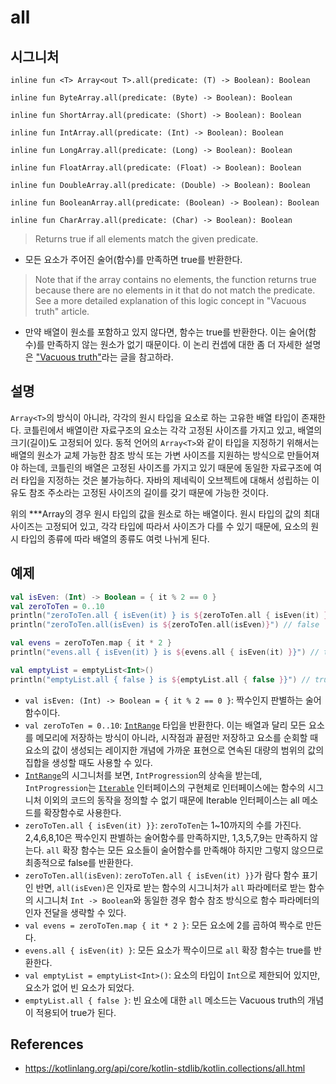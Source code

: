 # all

## 시그니처

```
inline fun <T> Array<out T>.all(predicate: (T) -> Boolean): Boolean
```

```
inline fun ByteArray.all(predicate: (Byte) -> Boolean): Boolean
```

```
inline fun ShortArray.all(predicate: (Short) -> Boolean): Boolean
```

```
inline fun IntArray.all(predicate: (Int) -> Boolean): Boolean
```

```
inline fun LongArray.all(predicate: (Long) -> Boolean): Boolean
```

```
inline fun FloatArray.all(predicate: (Float) -> Boolean): Boolean
```

```
inline fun DoubleArray.all(predicate: (Double) -> Boolean): Boolean
```

```
inline fun BooleanArray.all(predicate: (Boolean) -> Boolean): Boolean
```

```
inline fun CharArray.all(predicate: (Char) -> Boolean): Boolean
```

> Returns true if all elements match the given predicate.
- 모든 요소가 주어진 술어(함수)를 만족하면 true를 반환한다.

> Note that if the array contains no elements, the function returns true because there are no elements in it that do not match the predicate. See a more detailed explanation of this logic concept in "Vacuous truth" article.
- 만약 배열이 원소를 포함하고 있지 않다면, 함수는 true를 반환한다. 이는 술어(함수)를 만족하지 않는 원소가 없기 때문이다. 이 논리 컨셉에 대한 좀 더 자세한 설명은 ["Vacuous truth"](https://en.wikipedia.org/wiki/Vacuous_truth)라는 글을 참고하라.

## 설명

`Array<T>`의 방식이 아니라, 각각의 원시 타입을 요소로 하는 고유한 배열 타입이 존재한다. 코틀린에서 배열이란 자료구조의 요소는 각각 고정된 사이즈를 가지고 있고, 배열의 크기(길이)도 고정되어 있다. 동적 언어의 `Array<T>`와 같이 타입을 지정하기 위해서는 배열의 원소가 교체 가능한 참조 방식 또는 가변 사이즈를 지원하는 방식으로 만들어져야 하는데, 코틀린의 배열은 고정된 사이즈를 가지고 있기 때문에 동일한 자료구조에 여러 타입을 지정하는 것은 불가능하다. 자바의 제네릭이 오브젝트에 대해서 성립하는 이유도 참조 주소라는 고정된 사이즈의 길이를 갖기 때문에 가능한 것이다.

위의 ***Array의 경우 원시 타입의 값을 원소로 하는 배열이다. 원시 타입의 값의 최대 사이즈는 고정되어 있고, 각각 타입에 따라서 사이즈가 다를 수 있기 때문에, 요소의 원시 타입의 종류에 따라 배열의 종류도 여럿 나뉘게 된다.

## 예제

```kt
val isEven: (Int) -> Boolean = { it % 2 == 0 }
val zeroToTen = 0..10
println("zeroToTen.all { isEven(it) } is ${zeroToTen.all { isEven(it) }}") // false
println("zeroToTen.all(isEven) is ${zeroToTen.all(isEven)}") // false

val evens = zeroToTen.map { it * 2 }
println("evens.all { isEven(it) } is ${evens.all { isEven(it) }}") // true

val emptyList = emptyList<Int>()
println("emptyList.all { false } is ${emptyList.all { false }}") // true 
```
- `val isEven: (Int) -> Boolean = { it % 2 == 0 }`: 짝수인지 판별하는 술어함수이다.
- `val zeroToTen = 0..10`: [`IntRange`](https://kotlinlang.org/api/core/kotlin-stdlib/kotlin.ranges/-int-range/) 타입을 반환한다. 이는 배열과 달리 모든 요소를 메모리에 저장하는 방식이 아니라, 시작점과 끝점만 저장하고 요소를 순회할 때 요소의 값이 생성되는 레이지한 개념에 가까운 표현으로 연속된 대량의 범위의 값의 집합을 생성할 때도 사용할 수 있다.
- [`IntRange`](https://kotlinlang.org/api/core/kotlin-stdlib/kotlin.ranges/-int-range/)의 시그니처를 보면, `IntProgression`의 상속을 받는데, `IntProgression`는 [`Iterable`](https://kotlinlang.org/api/core/kotlin-stdlib/kotlin.collections/-iterable/) 인터페이스의 구현체로 인터페이스에는 함수의 시그니처 이외의 코드의 동작을 정의할 수 없기 때문에 Iterable 인터페이스는 all 메소드를 확장함수로 사용한다.
- `zeroToTen.all { isEven(it) }}`: `zeroToTen`는 1~10까지의 수를 가진다. 2,4,6,8,10은 짝수인지 판별하는 술어함수를 만족하지만, 1,3,5,7,9는 만족하지 않는다. `all` 확장 함수는 모든 요소들이 술어함수를 만족해야 하지만 그렇지 않으므로 최종적으로 false를 반환한다.
- `zeroToTen.all(isEven)`: `zeroToTen.all { isEven(it) }}`가 람다 함수 표기인 반면, `all(isEven)`은 인자로 받는 함수의 시그니처가 `all` 파라메터로 받는 함수의 시그니처 `Int -> Boolean`와 동일한 경우 함수 참조 방식으로 함수 파라메터의 인자 전달을 생략할 수 있다.
- `val evens = zeroToTen.map { it * 2 }`: 모든 요소에 2를 곱하여 짝수로 만든다.
- `evens.all { isEven(it) }`: 모든 요소가 짝수이므로 `all` 확장 함수는 true를 반환한다.
- `val emptyList = emptyList<Int>()`: 요소의 타입이 `Int`으로 제한되어 있지만, 요소가 없어 빈 요소가 되었다.
- `emptyList.all { false }`: 빈 요소에 대한 `all` 메소드는 Vacuous truth의 개념이 적용되어 true가 된다.

## References
- https://kotlinlang.org/api/core/kotlin-stdlib/kotlin.collections/all.html
